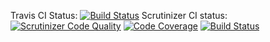 <!-- Update to proj -->
Travis CI Status:
[![Build Status](https://travis-ci.org/Erru17/mvc.svg?branch=main)](https://travis-ci.org/Erru17/mvc)
Scrutinizer CI status:
[![Scrutinizer Code Quality](https://scrutinizer-ci.com/g/Erru17/mvc/badges/quality-score.png?b=main)](https://scrutinizer-ci.com/g/Erru17/mvc/?branch=main)
[![Code Coverage](https://scrutinizer-ci.com/g/Erru17/mvc/badges/coverage.png?b=main)](https://scrutinizer-ci.com/g/Erru17/mvc/?branch=main)
[![Build Status](https://scrutinizer-ci.com/g/Erru17/mvc/badges/build.png?b=main)](https://scrutinizer-ci.com/g/Erru17/mvc/build-status/main)
